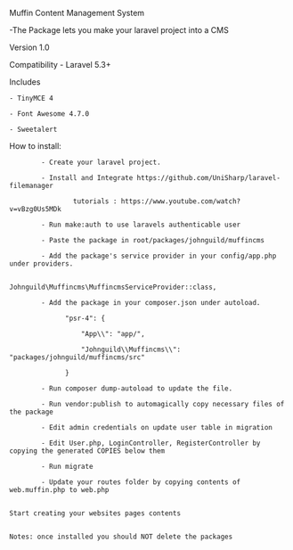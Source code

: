 Muffin Content Management System

 -The Package lets you make your laravel project into a CMS 

Version 1.0

Compatibility - Laravel 5.3+

Includes

	- TinyMCE 4

	- Font Awesome 4.7.0

	- Sweetalert

How to install:

			- Create your laravel project.

			- Install and Integrate https://github.com/UniSharp/laravel-filemanager

					tutorials : https://www.youtube.com/watch?v=vBzg0Us5MDk

			- Run make:auth to use laravels authenticable user

			- Paste the package in root/packages/johnguild/muffincms

			- Add the package's service provider in your config/app.php under providers.

						Johnguild\Muffincms\MuffincmsServiceProvider::class,

			- Add the package in your composer.json under autoload.

			      "psr-4": {

			          "App\\": "app/",

			          "Johnguild\\Muffincms\\": "packages/johnguild/muffincms/src"

			      }

			- Run composer dump-autoload to update the file.

			- Run vendor:publish to automagically copy necessary files of the package

			- Edit admin credentials on update user table in migration

			- Edit User.php, LoginController, RegisterController by copying the generated COPIES below them

			- Run migrate

			- Update your routes folder by copying contents of web.muffin.php to web.php


	Start creating your websites pages contents
	

	Notes: once installed you should NOT delete the packages




